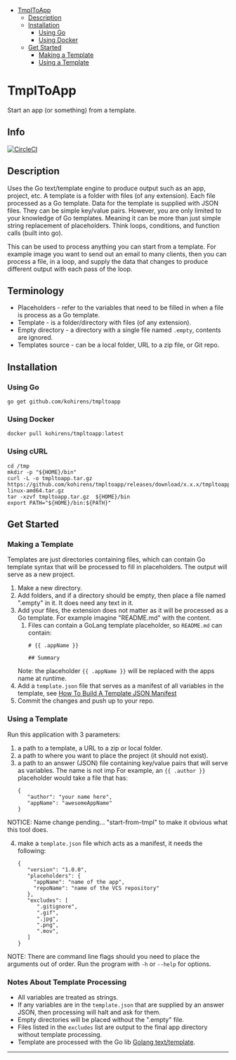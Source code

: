 * [TmplToApp](#tmpltoapp)
    * [Description](#description)
    * [Installation](#installation)
        * [Using Go](#using-go)
        * [Using Docker](#using-docker)
    * [Get Started](#get-started)
        * [Making a Template](#making-a-template)
        * [Using a Template](#using-a-template)

# TmplToApp

Start an app (or something) from a template.

## Info

[![CircleCI](https://dl.circleci.com/status-badge/img/gh/kohirens/tmpltoapp/tree/main.svg?style=shield)](https://dl.circleci.com/status-badge/redirect/gh/kohirens/tmpltoapp/tree/main)

## Description

Uses the Go text/template engine to produce output such as an app, project, etc.
A template is a folder with files (of any extension). Each file processed as a
Go template. Data for the template is supplied with JSON files. They can be
simple key/value pairs. However, you are only limited to your knowledge of Go
templates. Meaning it can be more than just simple string replacement of
placeholders. Think loops, conditions, and function calls (built into go).

This can be used to process anything you can start from a template. For example
image you want to send out an email to many clients, then you can process
a file, in a loop, and supply the data that changes to produce different output
with each pass of the loop.

## Terminology

* Placeholders - refer to the variables that need to be filled in when a file
  is process as a Go template.
* Template - is a folder/directory with files (of any extension).
* Empty directory - a directory with a single file named `.empty`, contents
  are ignored.
* Templates source - can be a local folder, URL to a zip file, or Git repo.

## Installation

### Using Go

```
go get github.com/kohirens/tmpltoapp
```

### Using Docker

```
docker pull kohirens/tmpltoapp:latest
```

### Using cURL

```
cd /tmp
mkdir -p "${HOME}/bin"
curl -L -o tmpltoapp.tar.gz https://github.com/kohirens/tmpltoapp/releases/download/x.x.x/tmpltoapp-linux-amd64.tar.gz
tar -xzvf tmpltoapp.tar.gz  ${HOME}/bin
export PATH="${HOME}/bin:${PATH}"
```

## Get Started

### Making a Template

Templates are just directories containing files, which can contain Go template
syntax that will be processed to fill in placeholders. The output will serve as
a new project.

1. Make a new directory.
2. Add folders, and if a directory should be empty, then place a file named
   ".empty" in it. It does need any text in it.
3. Add your files, the extension does not matter as it will be processed as a Go template. For example imagine "README.md" with the content.
   1. Files can contain a GoLang template placeholder, so `README.md` can contain:
      ```gotemplate
      # {{ .appName }}

      ## Summary
      ```
   Note: the placeholder `{{ .appName }}` will be replaced with the apps name at runtime.
4. Add a `template.json` file that serves as a manifest of all variables in the template, see [How To Build A Template JSON Manifest](/docs/building-a-template-json.md)
5. Commit the changes and push up to your repo.

### Using a Template

Run this application with 3 parameters:
1. a path to a template, a URL to a zip or local folder.
2. a path to where you want to place the project (it should not exist).
3. a path to an answer (JSON) file containing key/value pairs that will
   serve as variables. The name is not imp For example, an `{{ .author }}`
   placeholder would take a file that has:
   ```
   {
      "author": "your name here",
      "appName": "awesomeAppName"
   }
   ```
NOTICE: Name change pending... "start-from-tmpl" to make it obvious what this
tool does.

4. make a `template.json` file which acts as a manifest, it needs the following:
   ```
   {
      "version": "1.0.0",
      "placeholders": {
        "appName": "name of the app",
        "repoName": "name of the VCS repository"
      },
      "excludes": [
         ".gitignore",
         ".gif",
         ".jpg",
         ".png",
         ".mov",
      ]
   }
   ```
NOTE: There are command line flags should you need to place the arguments
      out of order. Run the program with `-h` or `--help` for options.

### Notes About Template Processing

* All variables are treated as strings.
* If any variables are in the `template.json` that are supplied by an answer JSON, then processing will halt and ask for them. 
* Empty directories will be placed without the ".empty" file.
* Files listed in the `excludes` list are output to the final app directory without template processing.
* Template are processed with the Go lib [Golang text/template].

---

[Golang text/template]: https://golang.org/pkg/text/template/
